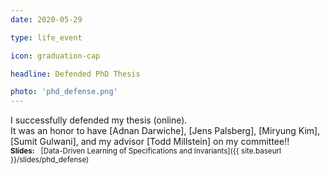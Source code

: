 ```yaml
---
date: 2020-05-29

type: life_event

icon: graduation-cap

headline: Defended PhD Thesis

photo: 'phd_defense.png'
---
```


I successfully defended my thesis (online). <i class='far fa-smile'></i>
<br>
It was an honor to have [Adnan Darwiche], [Jens Palsberg], [Miryung Kim],
[Sumit Gulwani], and my advisor [Todd Millstein] on my committee!!
<br>
<small>**Slides:** &nbsp; [Data-Driven Learning of Specifications and Invariants]({{ site.baseurl }}/slides/phd_defense)</small>